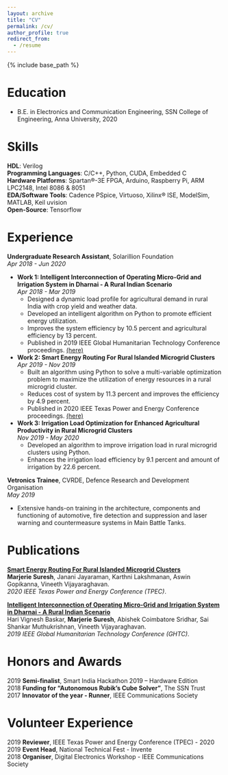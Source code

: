 ```yaml
---
layout: archive
title: "CV"
permalink: /cv/
author_profile: true
redirect_from:
  - /resume
---
```


{% include base_path %}

Education
======
* B.E. in Electronics and Communication Engineering, SSN College of Engineering, Anna University, 2020

Skills
======
**HDL**: Verilog </br>
**Programming Languages**: C/C++, Python, CUDA, Embedded C </br>
**Hardware Platforms**: Spartan®-3E FPGA, Arduino, Raspberry Pi, ARM LPC2148, Intel 8086 & 8051 </br>
**EDA/Software Tools**: Cadence PSpice, Virtuoso, Xilinx® ISE, ModelSim, MATLAB, Keil uvision </br>
**Open-Source**: Tensorflow </br>

Experience
======
**Undergraduate Research Assistant**, Solarillion Foundation 							   
*Apr 2018 - Jun 2020*
*  **Work 1: Intelligent Interconnection of Operating Micro-Grid and Irrigation System in Dharnai - A Rural Indian Scenario** 						    	    
  *Apr 2018 - Mar 2019*
    *	Designed a dynamic load profile for agricultural demand in rural India with crop yield and weather data.
    *	Developed an intelligent algorithm on Python to promote efficient energy utilization.
    *	Improves the system efficiency by 10.5 percent and agricultural efficiency by 13 percent.
    *	Published in 2019 IEEE Global Humanitarian Technology Conference proceedings. [(here)](https://ieeexplore.ieee.org/abstract/document/9033013)
*  **Work 2: Smart Energy Routing For Rural Islanded Microgrid Clusters**               
  *Apr 2019 - Nov 2019*
    *	Built an algorithm using Python to solve a multi-variable optimization problem to maximize the utilization of energy resources in a rural microgrid cluster.
    *	Reduces cost of system by 11.3 percent and improves the efficiency by 4.9 percent.
    *	Published in 2020 IEEE Texas Power and Energy Conference proceedings. [(here)](https://ieeexplore.ieee.org/document/9042508) </br>
*  **Work 3: Irrigation Load Optimization for Enhanced Agricultural Productivity in Rural Microgrid Clusters**                 								  
  *Nov 2019 - May 2020*
    *	Developed an algorithm to improve irrigation load in rural microgrid clusters using Python.
    *	Enhances the irrigation load efficiency by 9.1 percent and amount of irrigation by 22.6 percent.

**Vetronics Trainee**, CVRDE, Defence Research and Development Organisation 										      
*May 2019*
*	Extensive hands-on training in the architecture, components and functioning of automotive, fire detection and suppression and laser warning and countermeasure systems in Main Battle Tanks.

Publications
======

<b>[Smart Energy Routing For Rural Islanded Microgrid Clusters](https://ieeexplore.ieee.org/document/9042508)</b> <br> 
<b>Marjerie Suresh</b>, Janani Jayaraman, Karthni Lakshmanan, Aswin Gopikanna, Vineeth Vijayaraghavan.<br>
<i>2020 IEEE Texas Power and Energy Conference (TPEC)</i>.

<b>[Intelligent Interconnection of Operating Micro-Grid and Irrigation System in Dharnai - A Rural Indian Scenario](https://ieeexplore.ieee.org/abstract/document/9033013)</b><br> 
Hari Vignesh Baskar, <b>Marjerie Suresh</b>, Abishek Coimbatore Sridhar, Sai Shankar Muthukrishnan, Vineeth Vijayaraghavan.<br>
<i>2019 IEEE Global Humanitarian Technology Conference (GHTC)</i>.

Honors and Awards
======

2019 **Semi-finalist**, Smart India Hackathon 2019 – Hardware Edition </br>
2018 **Funding for “Autonomous Rubik’s Cube Solver”**, The SSN Trust </br>
2017 **Innovator of the year - Runner**, IEEE Communications Society 

Volunteer Experience
======

2019 **Reviewer**, IEEE Texas Power and Energy Conference (TPEC) - 2020 </br>
2019 **Event Head**, National Technical Fest - Invente </br>
2018 **Organiser**, Digital Electronics Workshop - IEEE Communications Society 	
